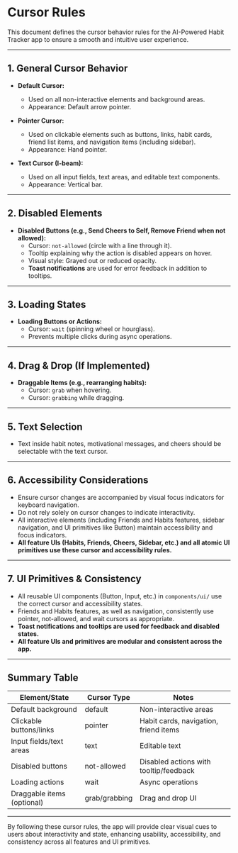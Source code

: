 # Cursor Rules

This document defines the cursor behavior rules for the AI-Powered Habit Tracker app to ensure a smooth and intuitive user experience.

---

## 1. General Cursor Behavior

- **Default Cursor:**

  - Used on all non-interactive elements and background areas.
  - Appearance: Default arrow pointer.

- **Pointer Cursor:**

  - Used on clickable elements such as buttons, links, habit cards, friend list items, and navigation items (including sidebar).
  - Appearance: Hand pointer.

- **Text Cursor (I-beam):**
  - Used on all input fields, text areas, and editable text components.
  - Appearance: Vertical bar.

---

## 2. Disabled Elements

- **Disabled Buttons (e.g., Send Cheers to Self, Remove Friend when not allowed):**
  - Cursor: `not-allowed` (circle with a line through it).
  - Tooltip explaining why the action is disabled appears on hover.
  - Visual style: Grayed out or reduced opacity.
  - **Toast notifications** are used for error feedback in addition to tooltips.

---

## 3. Loading States

- **Loading Buttons or Actions:**
  - Cursor: `wait` (spinning wheel or hourglass).
  - Prevents multiple clicks during async operations.

---

## 4. Drag & Drop (If Implemented)

- **Draggable Items (e.g., rearranging habits):**
  - Cursor: `grab` when hovering.
  - Cursor: `grabbing` while dragging.

---

## 5. Text Selection

- Text inside habit notes, motivational messages, and cheers should be selectable with the text cursor.

---

## 6. Accessibility Considerations

- Ensure cursor changes are accompanied by visual focus indicators for keyboard navigation.
- Do not rely solely on cursor changes to indicate interactivity.
- All interactive elements (including Friends and Habits features, sidebar navigation, and UI primitives like Button) maintain accessibility and focus indicators.
- **All feature UIs (Habits, Friends, Cheers, Sidebar, etc.) and all atomic UI primitives use these cursor and accessibility rules.**

---

## 7. UI Primitives & Consistency

- All reusable UI components (Button, Input, etc.) in `components/ui/` use the correct cursor and accessibility states.
- Friends and Habits features, as well as navigation, consistently use pointer, not-allowed, and wait cursors as appropriate.
- **Toast notifications and tooltips are used for feedback and disabled states.**
- **All feature UIs and primitives are modular and consistent across the app.**

---

## Summary Table

| Element/State              | Cursor Type   | Notes                                  |
| -------------------------- | ------------- | -------------------------------------- |
| Default background         | default       | Non-interactive areas                  |
| Clickable buttons/links    | pointer       | Habit cards, navigation, friend items  |
| Input fields/text areas    | text          | Editable text                          |
| Disabled buttons           | not-allowed   | Disabled actions with tooltip/feedback |
| Loading actions            | wait          | Async operations                       |
| Draggable items (optional) | grab/grabbing | Drag and drop UI                       |

---

By following these cursor rules, the app will provide clear visual cues to users about interactivity and state, enhancing usability, accessibility, and consistency across all features and UI primitives.
